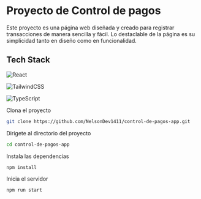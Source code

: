 # Proyecto de Control de pagos

Este proyecto es una página web diseñada y creado para registrar transacciones de manera sencilla y fácil. Lo destaclable de la página es su simplicidad tanto en diseño como en funcionalidad.

## Tech Stack

![React](https://img.shields.io/badge/react-%2320232a.svg?style=for-the-badge&logo=react&logoColor=%2361DAFB)

![TailwindCSS](https://img.shields.io/badge/tailwindcss-%2338B2AC.svg?style=for-the-badge&logo=tailwind-css&logoColor=white)

![TypeScript](https://img.shields.io/badge/typescript-%23007ACC.svg?style=for-the-badge&logo=typescript&logoColor=white)

Clona el proyecto

```bash
git clone https://github.com/NelsonDev1411/control-de-pagos-app.git
```

Dirigete al directorio del proyecto

```bash
cd control-de-pagos-app
```

Instala las dependencias

```bash
npm install
```

Inicia el servidor

```bash
npm run start
```
